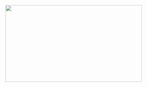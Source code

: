 <a href="https://i.kym-cdn.com/photos/images/original/001/018/871/d19.gif"><img align="left" width="426" height="240" src="https://i.kym-cdn.com/photos/images/original/001/018/871/d19.gif"></a>
<!--
**NICCANAS/NICCANAS** is a ✨ _special_ ✨ repository because its `README.md` (this file) appears on your GitHub profile.

Here are some ideas to get you started:

- 🔭 I’m currently working on ...
- 🌱 I’m currently learning ...
- 👯 I’m looking to collaborate on ...
- 🤔 I’m looking for help with ...
- 💬 Ask me about ...
- 📫 How to reach me: ...
- 😄 Pronouns: ...
- ⚡ Fun fact: ...
-->
